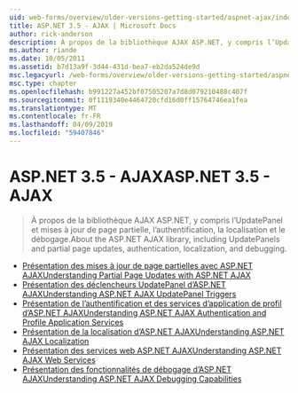 ```yaml
---
uid: web-forms/overview/older-versions-getting-started/aspnet-ajax/index
title: ASP.NET 3.5 - AJAX | Microsoft Docs
author: rick-anderson
description: À propos de la bibliothèque AJAX ASP.NET, y compris l’UpdatePanel et mises à jour de page partielle, l’authentification, la localisation et le débogage.
ms.author: riande
ms.date: 10/05/2011
ms.assetid: b7d13a9f-3d44-431d-bea7-eb2da524de9d
msc.legacyurl: /web-forms/overview/older-versions-getting-started/aspnet-ajax
msc.type: chapter
ms.openlocfilehash: b991227a452bf07505207a7d8d079210488c407f
ms.sourcegitcommit: 0f1119340e4464720cfd16d0ff15764746ea1fea
ms.translationtype: MT
ms.contentlocale: fr-FR
ms.lasthandoff: 04/09/2019
ms.locfileid: "59407846"
---
```

# <a name="aspnet-35---ajax"></a><span data-ttu-id="8a9b4-103">ASP.NET 3.5 - AJAX</span><span class="sxs-lookup"><span data-stu-id="8a9b4-103">ASP.NET 3.5 - AJAX</span></span>

> <span data-ttu-id="8a9b4-104">À propos de la bibliothèque AJAX ASP.NET, y compris l’UpdatePanel et mises à jour de page partielle, l’authentification, la localisation et le débogage.</span><span class="sxs-lookup"><span data-stu-id="8a9b4-104">About the ASP.NET AJAX library, including UpdatePanels and partial page updates, authentication, localization, and debugging.</span></span>


- [<span data-ttu-id="8a9b4-105">Présentation des mises à jour de page partielles avec ASP.NET AJAX</span><span class="sxs-lookup"><span data-stu-id="8a9b4-105">Understanding Partial Page Updates with ASP.NET AJAX</span></span>](understanding-partial-page-updates-with-asp-net-ajax.md)
- [<span data-ttu-id="8a9b4-106">Présentation des déclencheurs UpdatePanel d’ASP.NET AJAX</span><span class="sxs-lookup"><span data-stu-id="8a9b4-106">Understanding ASP.NET AJAX UpdatePanel Triggers</span></span>](understanding-asp-net-ajax-updatepanel-triggers.md)
- [<span data-ttu-id="8a9b4-107">Présentation de l’authentification et des services d’application de profil d’ASP.NET AJAX</span><span class="sxs-lookup"><span data-stu-id="8a9b4-107">Understanding ASP.NET AJAX Authentication and Profile Application Services</span></span>](understanding-asp-net-ajax-authentication-and-profile-application-services.md)
- [<span data-ttu-id="8a9b4-108">Présentation de la localisation d’ASP.NET AJAX</span><span class="sxs-lookup"><span data-stu-id="8a9b4-108">Understanding ASP.NET AJAX Localization</span></span>](understanding-asp-net-ajax-localization.md)
- [<span data-ttu-id="8a9b4-109">Présentation des services web ASP.NET AJAX</span><span class="sxs-lookup"><span data-stu-id="8a9b4-109">Understanding ASP.NET AJAX Web Services</span></span>](understanding-asp-net-ajax-web-services.md)
- [<span data-ttu-id="8a9b4-110">Présentation des fonctionnalités de débogage d’ASP.NET AJAX</span><span class="sxs-lookup"><span data-stu-id="8a9b4-110">Understanding ASP.NET AJAX Debugging Capabilities</span></span>](understanding-asp-net-ajax-debugging-capabilities.md)

